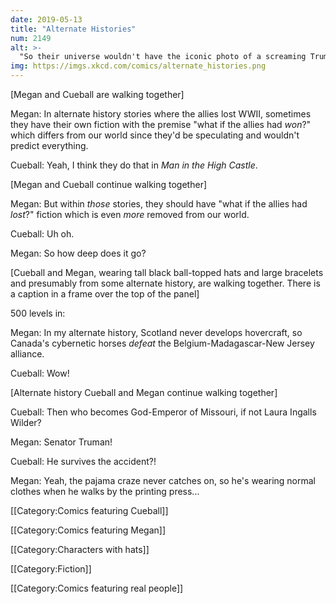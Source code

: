 ```yaml
---
date: 2019-05-13
title: "Alternate Histories"
num: 2149
alt: >-
  "So their universe wouldn't have the iconic photo of a screaming Truman being hoisted aloft by the newspaper-printing machinery..."
img: https://imgs.xkcd.com/comics/alternate_histories.png
---
```

[Megan and Cueball are walking together]

Megan: In alternate history stories where the allies lost WWII, sometimes they have their own fiction with the premise "what if the allies had *won*?" which differs from our world since they'd be speculating and wouldn't predict everything.

Cueball: Yeah, I think they do that in *Man in the High Castle*.

[Megan and Cueball continue walking together]

Megan: But within *those* stories, they should have "what if the allies had *lost*?" fiction which is even *more* removed from our world.

Cueball: Uh oh.

Megan: So how deep does it go?

[Cueball and Megan, wearing tall black ball-topped hats and large bracelets and presumably from some alternate history, are walking together. There is a caption in a frame over the top of the panel]

500 levels in:

Megan: In my alternate history, Scotland never develops hovercraft, so Canada's cybernetic horses *defeat* the Belgium-Madagascar-New Jersey alliance.

Cueball: Wow!

[Alternate history Cueball and Megan continue walking together]

Cueball: Then who becomes God-Emperor of Missouri, if not Laura Ingalls Wilder?

Megan: Senator Truman!

Cueball: He survives the accident?!

Megan: Yeah, the pajama craze never catches on, so he's wearing normal clothes when he walks by the printing press...

[[Category:Comics featuring Cueball]]

[[Category:Comics featuring Megan]]

[[Category:Characters with hats]]

[[Category:Fiction]]

[[Category:Comics featuring real people]]